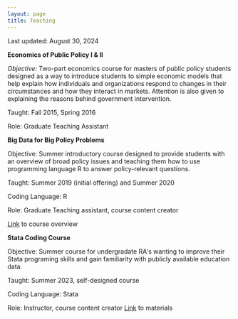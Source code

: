 ```yaml
---
layout: page
title: Teaching
---
```


Last updated: August 30, 2024

**Economics of Public Policy I & II**

*Objective:* Two-part economics course for masters of public policy students designed as a way to introduce students to simple economic models that help explain how individuals and organizations respond to changes in their circumstances and how they interact in markets. Attention is also given to explaining the reasons behind government intervention. 

Taught: Fall 2015, Spring 2016

Role: Graduate Teaching Assistant 

**Big Data for Big Policy Problems**

Objective: Summer introductory course designed to provide students with an overview of broad policy issues and teaching them how to use programming language R to answer policy-relevant questions. 

Taught: Summer 2019 (initial offering) and Summer 2020

Coding Language: R

Role: Graduate Teaching assistant, course content creator  

[Link](https://ecornell.cornell.edu/certificates/data-science-analytics/big-data-for-big-policy-problems/) to course overview

**Stata Coding Course**

Objective: Summer course for undergradate RA's wanting to improve their Stata programing skills and gain familiarity with publicly available education data. 

Taught: Summer 2023, self-designed course

Coding Language: Stata

Role: Instructor, course content creator 
[Link](https://github.com/kcsadow/Stata-Coding-Class) to materials
